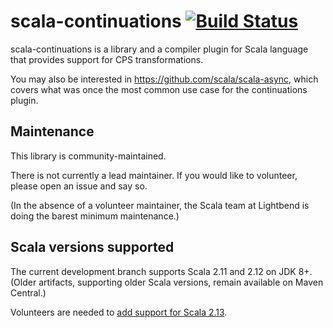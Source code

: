 # scala-continuations [![Build Status](https://travis-ci.org/scala/scala-continuations.svg?branch=master)](https://travis-ci.org/scala/scala-continuations)

scala-continuations is a library and a compiler plugin for Scala language that provides support for CPS transformations.

You may also be interested in https://github.com/scala/scala-async, which covers what was once the most common use case for the continuations plugin.

## Maintenance

This library is community-maintained.

There is not currently a lead maintainer. If you would like to volunteer, please open an issue and say so.

(In the absence of a volunteer maintainer, the Scala team at Lightbend is doing the barest minimum maintenance.)

## Scala versions supported

The current development branch supports Scala 2.11 and 2.12 on JDK 8+.  (Older artifacts, supporting older Scala versions, remain available on Maven Central.)

Volunteers are needed to [add support for Scala 2.13](https://github.com/scala/scala-continuations/issues/37).

